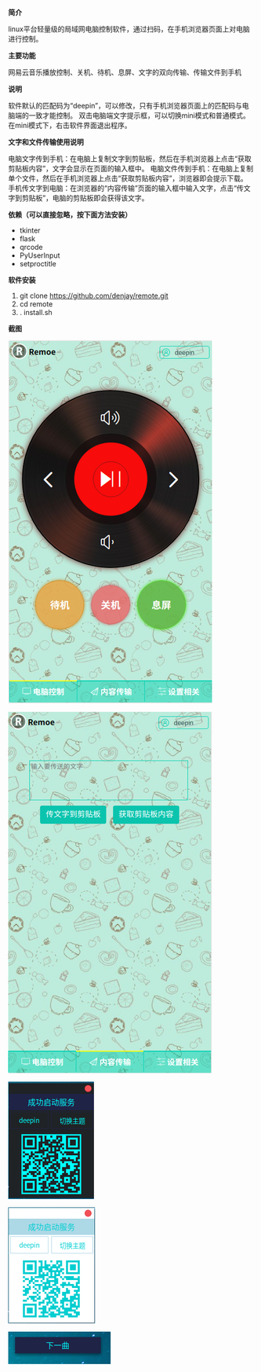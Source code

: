 **简介**

linux平台轻量级的局域网电脑控制软件，通过扫码，在手机浏览器页面上对电脑进行控制。

**主要功能**

网易云音乐播放控制、关机、待机、息屏、文字的双向传输、传输文件到手机

**说明**

软件默认的匹配码为“deepin”，可以修改，只有手机浏览器页面上的匹配码与电脑端的一致才能控制。
双击电脑端文字提示框，可以切换mini模式和普通模式。在mini模式下，右击软件界面退出程序。

**文字和文件传输使用说明**

电脑文字传到手机：在电脑上复制文字到剪贴板，然后在手机浏览器上点击“获取剪贴板内容”，文字会显示在页面的输入框中。
电脑文件传到手机：在电脑上复制单个文件，然后在手机浏览器上点击“获取剪贴板内容”，浏览器即会提示下载。
手机传文字到电脑：在浏览器的“内容传输”页面的输入框中输入文字，点击“传文字到剪贴板”，电脑的剪贴板即会获得该文字。

**依赖（可以直接忽略，按下面方法安装）**

* tkinter
* flask
* qrcode
* PyUserInput
* setproctitle

**软件安装**

1. git clone https://github.com/denjay/remote.git
2. cd remote
3. . install.sh

**截图**

![浏览器主要控制界面](screenshot/深度截图_选择区域_20181103205843.png)

![文字和文件传输界面](screenshot/深度截图_选择区域_20181103205912.png)

![桌面端界面](screenshot/深度截图_选择区域_20181103210015.png)

![桌面端界面](screenshot/深度截图_选择区域_20181103210054.png)

![桌面端mini模式界面](screenshot/深度截图_选择区域_20181103211014.png)
